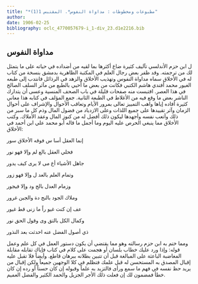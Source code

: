```yaml
---
title: "*مطبوعات ومخطوطات : مداواة النفوس*. المقتبس 1(1)"
author: 
date: 1906-02-25
bibliography: oclc_4770057679-i_1-div_23.d1e2216.bib
---
```




##  مداواة النفوس 


 ل  ابن حزم الأندلسي  تآليف كثيرة ضاع أكثرها بما لقيه من أضداده في حياته على ما يتمثل لك من ترجمته. وقد ظفر بعض رجال العلم في المكتبة الظاهرية بدمشق بنسخة من كتاب له في الأخلاق سماه مداواة النفوس وتهذيب الأخلاق والزهد في الرذائل فانتدب إلى طبعه الغيور محمد أفندي هاشم الكتبي فكانت من بعض ما أحيي بالطبع من مآثر السلف الصالح في هذا العصر. اقتبست منه صفحات قليلة في باب الصحف المنسية وعسى أن يتدارك الناشر بعض ما وقع فيه من الأغلاط في الطبعة الثانية. جمع المؤلف في كتابه هذا معاني كثيرة أفاده إياها واهب التمييز تعالى بمرور الأيام وتعاقب الأحوال والإشراف على أحوال الزمان وآثر تقييدها على جميع اللذات وعلى الازدياد من فضول المال وذم كل ما سبر من ذلك وأتعب نفسه وأجهدها ليكون ذلك أفضل له من كنوز المال وعقد الأملاك. وكتب الأخلاق مما ينبغي الحرص عليه اليوم وما أجمل ما قاله  أبو محمد علي ابن أحمد  في الأخلاق: 

 إنما العقل أسا   س فوقه الأخلاق سور  

 فحلي العقل بالع   لم وإلا فهو نور  

 جاهل الأشياء أع   مى لا يرى كيف يدور  

 وتمام العلم بالعد   ل وإلا فهو زور  

 وزمام العدل بالج   ود وإلا فيجور  
 
 وملاك الجود بالنج   دة والجبن غرور  

 عف إن كنت غيو   راً ما زنى قط غيور  

 وكمال الكل بالتق   وى وقول الحق نور  

 ذي أصول الفضل عنه   احدثت بعد النذور  

 ومما ختم به ابن حزم رسالته وهو مما يقتضي أن يكون دستور العمل في كل علم وعمل قوله: وإذا ورد عليك خطاب بلسان أو هجمت على كلام في كتاب فإياك تقابله مقابلة المغاضبة الباعثة على المبالغة قبل أن تتبين بطلانه ببرهان قاطع. وأيضاً فلا تقبل عليه   إقبال المصدق به المستحسن له قبل علمك فتظلم في كلا الوجهين جميعاً ولكن إقبال من يريد حظ نفسه في فهم ما سمع ورأى فالتزيد به علماً وقبوله إن كان حسناً أو رده إن كان خطأ فمضمون لك إن فعلت ذلك الأجر الجزيل والحمد الكثير والفضل العميم. 

